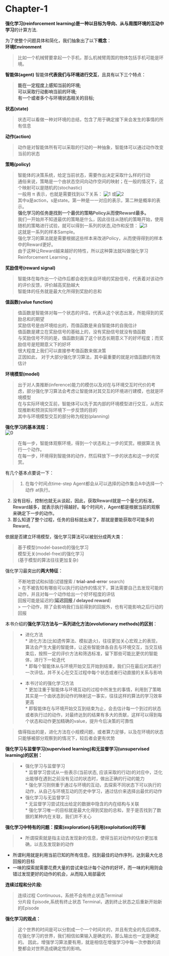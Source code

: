 # Chapter-1
**强化学习(reinforcement learning)**是一种**以目标为导向、从与周围环境的互动中学习**的计算方法.  
   
为了使整个问题具体和简化，我们抽象出了以下**概念**：  
**环境Environment**  
> 比如一个机械臂要拿起一个手机，那么机械臂周围的物体包括手机可能是环境。  
  
**智能体(agent)**
智能体**代表我们与环境进行交互**，且具有以下三个特点：  
> **能在一定程度上感知当前的环境;**  
**可以采取行动影响当前的环境;**  
**有一个或者多个与环境状态相关的目标;**  
  
**状态(state)**  
> 状态可以看做一种对环境的总结，包含了用于确定接下来会发生的事情的所有信息  
  
**动作(action)**  
> 动作是对智能体所有可以采取的行动的一种抽象，智能体可以通过动作改变当前的状态  
  
**策略(policy)**  
> 智能体的决策系统，给定当前状态，需要作出决定采取什么样的行动  
通俗来说，策略是一个由状态空间向动作空间的映射；在一般的情况下，这个映射可以是随机的(stochastic)  
  一般用 π 表示，也就是需要找到以下关系： ![1](/home/tenglong/0.png) 或![2](/home/tenglong/0.png)   
其中a是action，s是state。第一种是一一对应的表示，第二种是概率的表示。  
**强化学习的任务是找到一个最优的策略Policy从而使Reward最多。**  
我们一开始并不知道最优的策略是什么，因此往往从随机的策略开始，使用随机的策略进行试验，就可以得到一系列的状态,动作和反馈： ![3](/home/tenglong/0.png)   
这就是一系列的样本Sample。  
强化学习的算法就是需要根据这些样本来改进Policy，从而使得得到的样本中的Reward更好。  
由于这种让Reward越来越好的特性，所以这种算法就叫做强化学习Reinforcement
Learning 。  
   
**奖励信号(reward signal)**  
> 智能体在每作出一个动作后都会收到来自环境的奖励信号，代表着对该动作的评价反馈，评价越高奖励越大  
智能体的任务就是最大化所得到奖励的总和  
  
**值函数(value function)**  
>值函数是智能体对每一个状态的评估，代表从这个状态出发，所能得到的奖励总和的期望  
奖励信号是由环境给出的，而值函数是来自智能体的自我估计  
值函数是建立在奖励信号的基础上的，没有奖励信号就没有值函数  
与奖励信号不同的是，值函数刻画了这个状态长期意义下的好坏程度；而奖励信号是短期意义下的好坏  
很大程度上我们可以直接参考值函数来做决策  
正因如此， 对于大部分强化学习算法，其中最重要的就是对值函数的有效估计  
   
**环境模型(model)**  
> 出于对人类推断(inference)能力的模仿以及对在与环境交互时代价的考虑，部分强化学习算法会考虑让智能体对其交互的环境进行建模，也就是环境模型  
在与实际环境交互前，智能体可以先于其内部的环境模型进行交互，从而实现推断和预测实际环境下一步反馈的目的  
其中与环境模型交互的部分称为规划(planning)  
  
**强化学习的基本流程：**  
![0](/home/tenglong/0.png)   
> 在每一步，智能体观察环境，得到一个状态和上一步的奖赏。根据算法 执行一个动作。  
在每一步，环境得到智能体的动作，然后释放下一步的状态和这一步的奖赏。  
  
  有几个基本点要说一下：  
> 1. 在每个时间点time-step Agent都会从可以选择的动作集合A中选择一个动作 at执行。  
2. 没有目标，控制也就无从谈起，因此，获取Reward就是一个量化的标准， Reward越多，就表示执行得越好。每个时间片，Agent都是根据当前的观察来确定下一步的动作。  
3. 那么知道了整个过程，任务的目标就出来了，那就是要能获取尽可能多的Reward。  
   
依据是否建立环境模型，强化学习算法可以被划分成两大类：  
> 基于模型(model-based)的强化学习  
模型无关(model-free)的强化学习  
(基于模型的算法往往更加复杂)  
  
强化学习最突出的**两大特征**：  
> 不断地尝试和纠错(试错搜索 / **trial-and-erro**r search)  
	> 在不被告知有哪些可以执行的动作的情况下，算法需要自己去发现可能的动作，并且对每一个动作给出一个好坏程度的评估  
> 回报可能是延迟的(**延迟回报 / delayed reward**)  
	> 一个动作，除了会影响我们当前得到的回报外，也有可能影响之后行动的回报  

本书介绍的**强化学习方法与一系列进化方法(evolutionary methods)的区别**：  
> * 进化方法  
	* 进化方法(比如遗传算法、模拟退火)，往往更加关心宏观上的表现，算法会产生大量的智能体，让这些智能体各自去与环境交互，当交互结束后，按照一定的评价方法和筛选标准，留下那些可能比更优的智能体，进行下一轮迭代  
	* 即每个智能体从与环境开始交互开始到结束，我们只在最后对其进行一次评估，并不关心在交互过程中每个状态或者行动直接的关系与影响  
  
> * 本书讨论的强化学习方法  
	* 更加注重于智能体与环境互动的过程中所发生的事情，利用到了策略其实是一个由状态到动作的映射这一事实，往往这样的算法的学习效率更高  
	* 即智能体在与环境开始交互到结束为止，会去估计每一个到过的状态或者执行过的动作，对最终达到的结果有多大的贡献，这样可以得到每个状态和动作更加精确的value，提升今后决策的可靠性  
   
> 值得指出的是，进化方法在小规模问题，或者算力足够，以及在环境的状态只能够被部分观察到的情况下，较后者会更有优势  
  
**强化学习与监督学习(supervised learning)和无监督学习(unsupervised learning)的区别：**  
> * 强化学习与监督学习  
	* 监督学习尝试从一些表示(当前状态, 应该采取的行动)的对应中，泛化出能够在遇到之前没有见过的状态时，做出正确的行动的能力  
	* 强化学习则侧重于通过与环境的互动，去探索不同状态下可以执行的动作，从自己与环境互动的历史中学习，通过估价来选择出最优的动作  
> * 强化学习与无监督学习  
	* 无监督学习尝试找出给定的数据中隐含的内在结构与关联  
	* 强化学习唯一的目标就是最大化得到奖励的总和，至于是否找到了数据的某种内在关联，我们并不关心  
	  
**强化学习中特有的问题：探索(exploration)与利用(exploitation)的平衡**  
> * 所谓探索就是指主动去发现新的信息，使得当前对动作的估价更加准确，以去及发现新的动作  
* 所谓利用就是利用当前已知的所有信息，找到最佳的动作序列，达到最大化总回报的目标  
* 一味的探索就需要花费大量的尝试来估计每个动作的好坏，而一味的利用则会错过发现更好的动作的机会，从而陷入局部最优  
  
**连续过程和分片段:**
> 连续过程 Continuous，系统不会有终止状态Terminal  
分片段 Episode,系统有终止状态 Terminal，遇到终止状态之后重新开始新的Episode   
  
**强化学习的观点：**  
> 这个世界的时间是可以分割成一个一个时间片的，并且有完全的先后顺序。  
> 在强化学习的世界，我们相信如果输入是确定的，那么输出也一定是确定的。 因此，增强学习算法要有用，就是相信在增强学习中每一次参数的调整都会对世界造成确定性的影响。  

